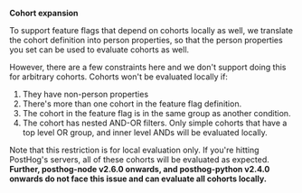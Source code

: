 
**Cohort expansion**

To support feature flags that depend on cohorts locally as well, we translate the cohort definition into person properties, so that the person properties you set can be used to evaluate cohorts as well.

However, there are a few constraints here and we don't support doing this for arbitrary cohorts. Cohorts won't be evaluated locally if:

1. They have non-person properties
2. There's more than one cohort in the feature flag definition.
3. The cohort in the feature flag is in the same group as another condition.
4. The cohort has nested AND-OR filters. Only simple cohorts that have a top level OR group, and inner level ANDs will be evaluated locally.

Note that this restriction is for local evaluation only. If you're hitting PostHog's servers, all of these cohorts will be evaluated as expected. <b>Further, posthog-node v2.6.0 onwards, and posthog-python v2.4.0 onwards do not face this issue and can evaluate all cohorts locally. </b>
